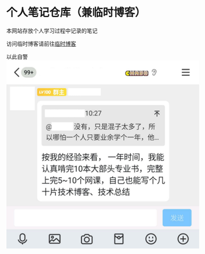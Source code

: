 # 个人笔记仓库（兼临时博客）

本网站存放个人学习过程中记录的笔记

访问临时博客请前往[临时博客](./blog/index.md)

以此自警  
![gal群主发言](./images/self-discipline.png)
